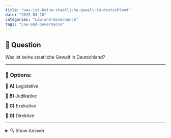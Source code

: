 ```yaml
---
title: "was-ist-keine-staatliche-gewalt-in-deutschland"
date: "2025-03-10"
categories: "Law-and-Governance"
tags: "Law-and-Governance"
---
```


## 📌 **Question**

Was ist keine staatliche Gewalt in Deutschland?



---

### 📝 **Options:**

🔘 **A)** Legislative

🔘 **B)** Judikative

🔘 **C)** Exekutive

🔘 **D)** Direktive

---

<details>
  <summary>🔍 Show Answer</summary>

  <p>
💡  <b>Correct Answer:</b>  d
  </p>
  <p>
    📖<b>Explanation:</b>
    In Deutschland basiert die Gewaltenteilung auf drei staatlichen Gewalten zur Sicherung der Demokratie und Rechtsstaatlichkeit. Die **Legislative** ist für die Gesetzgebung zuständig und besteht hauptsächlich aus dem Bundestag und dem Bundesrat. Die **Exekutive** umfasst die Regierung und Verwaltung, die Gesetze umsetzen und vollziehen. Die **Judikative** ist die rechtsprechende Gewalt, vertreten durch unabhängige Gerichte. Diese drei Gewalten kontrollieren sich gegenseitig, um Machtmissbrauch zu verhindern. Begriff wie **Direktive** gehören nicht zu den staatlichen Gewalten, sondern beziehen sich auf Anweisungen oder Richtlinien.
  </p>
</details>
